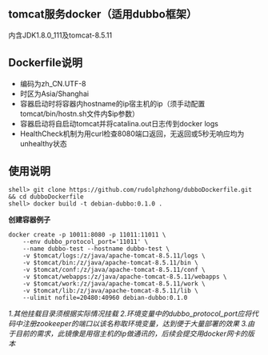 tomcat服务docker（适用dubbo框架）
---

内含JDK1.8.0_111及tomcat-8.5.11

Dockerfile说明
---

* 编码为zh_CN.UTF-8
* 时区为Asia/Shanghai
* 容器启动时将容器内hostname的ip宿主机的ip（须手动配置tomcat/bin/hostn.sh文件内$ip参数）
* 容器启动将自启动tomcat并将catalina.out日志传到docker logs
* HealthCheck机制为用curl检查8080端口返回，无返回或5秒无响应均为unhealthy状态

使用说明
---

```
shell> git clone https://github.com/rudolphzhong/dubboDockerfile.git && cd dubboDockerfile
shell> docker build -t debian-dubbo:0.1.0 .
```

**创建容器例子**

```
docker create -p 10011:8080 -p 11011:11011 \
    --env dubbo_protocol_port='11011' \
    --name dubbo-test --hostname dubbo-test \
    -v $tomcat/logs:/z/java/apache-tomcat-8.5.11/logs \
    -v $tomcat/bin:/z/java/apache-tomcat-8.5.11/bin \
    -v $tomcat/conf:/z/java/apache-tomcat-8.5.11/conf \
    -v $tomcat/webapps:/z/java/apache-tomcat-8.5.11/webapps \
    -v $tomcat/work:/z/java/apache-tomcat-8.5.11/work \
    -v $tomcat/lib:/z/java/apache-tomcat-8.5.11/lib \
    --ulimit nofile=20480:40960 debian-dubbo:0.1.0
```

*1.其他挂载目录须根据实际情况挂载*
*2.环境变量中的dubbo_protocol_port应将代码中注册zookeeper的端口以该名称取环境变量，达到便于大量部署的效果*
*3.由于目前的需求，此镜像是用宿主机的ip做通讯的，后续会提交用docker网卡的版本*
